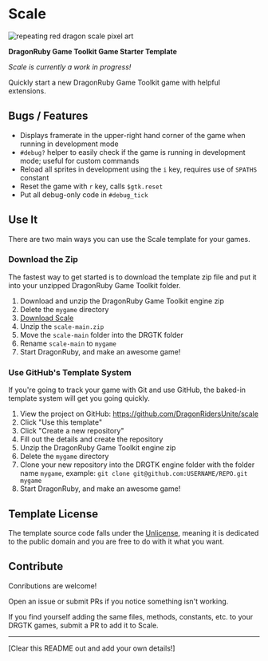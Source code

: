 # Scale

![repeating red dragon scale pixel art](https://user-images.githubusercontent.com/928367/204090457-0d096cbe-21cc-4753-9c63-f7786d165cfa.png)

**DragonRuby Game Toolkit Game Starter Template**

_Scale is currently a work in progress!_

Quickly start a new DragonRuby Game Toolkit game with helpful extensions.

## Bugs / Features

- Displays framerate in the upper-right hand corner of the game when running in development mode
- `#debug?` helper to easily check if the game is running in development mode; useful for custom commands
- Reload all sprites in development using the `i` key, requires use of `SPATHS` constant
- Reset the game with `r` key, calls `$gtk.reset`
- Put all debug-only code in `#debug_tick`

## Use It

There are two main ways you can use the Scale template for your games.

### Download the Zip

The fastest way to get started is to download the template zip file and put it into your unzipped DragonRuby Game Toolkit folder.

1. Download and unzip the DragonRuby Game Toolkit engine zip
2. Delete the `mygame` directory
3. [Download Scale](https://github.com/DragonRidersUnite/scale/archive/refs/heads/main.zip)
4. Unzip the `scale-main.zip`
5. Move the `scale-main` folder into the DRGTK folder
6. Rename `scale-main` to `mygame`
7. Start DragonRuby, and make an awesome game!

### Use GitHub's Template System

If you're going to track your game with Git and use GitHub, the baked-in template system will get you going quickly.

1. View the project on GitHub: https://github.com/DragonRidersUnite/scale
2. Click "Use this template"
3. Click "Create a new repository"
4. Fill out the details and create the repository
5. Unzip the DragonRuby Game Toolkit engine zip
6. Delete the `mygame` directory
7. Clone your new repository into the DRGTK engine folder with the folder name `mygame`, example: `git clone git@github.com:USERNAME/REPO.git mygame`
7. Start DragonRuby, and make an awesome game!

## Template License

The template source code falls under the [Unlicense](https://unlicense.org/), meaning it is dedicated to the public domain and you are free to do with it what you want.

## Contribute

Conributions are welcome!

Open an issue or submit PRs if you notice something isn't working.

If you find yourself adding the same files, methods, constants, etc. to your DRGTK games, submit a PR to add it to Scale.

---

[Clear this README out and add your own details!]
